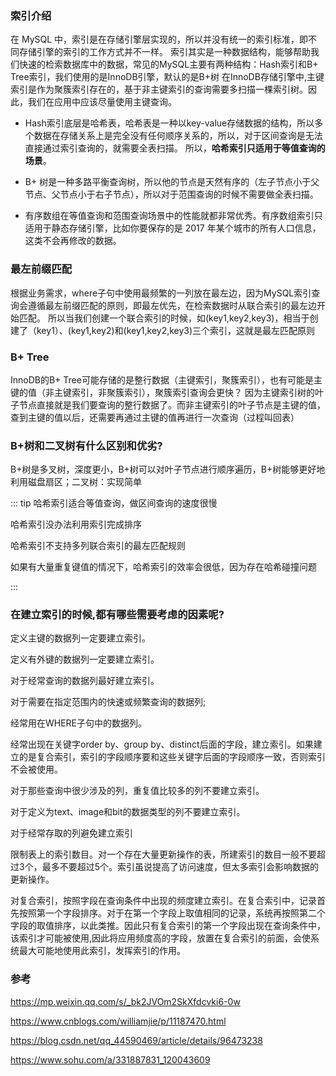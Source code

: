 ### 索引介绍

在 MySQL 中，索引是在存储引擎层实现的，所以并没有统一的索引标准，即不同存储引擎的索引的工作方式并不一样。
索引其实是一种数据结构，能够帮助我们快速的检索数据库中的数据，常见的MySQL主要有两种结构：Hash索引和B+ Tree索引，我们使用的是InnoDB引擎，默认的是B+树
在InnoDB存储引擎中,主键索引是作为聚簇索引存在的，基于非主键索引的查询需要多扫描一棵索引树。因此，我们在应用中应该尽量使用主键查询。

* Hash索引底层是哈希表，哈希表是一种以key-value存储数据的结构，所以多个数据在存储关系上是完全没有任何顺序关系的，所以，对于区间查询是无法直接通过索引查询的，就需要全表扫描。
所以，**哈希索引只适用于等值查询的场景**。

* B+ 树是一种多路平衡查询树，所以他的节点是天然有序的（左子节点小于父节点、父节点小于右子节点），所以对于范围查询的时候不需要做全表扫描。

* 有序数组在等值查询和范围查询场景中的性能就都非常优秀。有序数组索引只适用于静态存储引擎，比如你要保存的是 2017 年某个城市的所有人口信息，这类不会再修改的数据。

### 最左前缀匹配
根据业务需求，where子句中使用最频繁的一列放在最左边，因为MySQL索引查询会遵循最左前缀匹配的原则，即最左优先，在检索数据时从联合索引的最左边开始匹配。
所以当我们创建一个联合索引的时候，如(key1,key2,key3)，相当于创建了（key1）、(key1,key2)和(key1,key2,key3)三个索引，这就是最左匹配原则

### B+ Tree
InnoDB的B+ Tree可能存储的是整行数据（主键索引，聚簇索引），也有可能是主键的值（非主键索引，非聚簇索引），聚簇索引查询会更快？
因为主键索引树的叶子节点直接就是我们要查询的整行数据了。而非主键索引的叶子节点是主键的值，查到主键的值以后，还需要再通过主键的值再进行一次查询（过程叫回表）

### B+树和二叉树有什么区别和优劣?
B+树是多叉树，深度更小，B+树可以对叶子节点进行顺序遍历，B+树能够更好地利用磁盘扇区；二叉树：实现简单

::: tip
哈希索引适合等值查询，做区间查询的速度很慢

哈希索引没办法利用索引完成排序 

哈希索引不支持多列联合索引的最左匹配规则 

如果有大量重复键值的情况下，哈希索引的效率会很低，因为存在哈希碰撞问题

:::

### 在建立索引的时候,都有哪些需要考虑的因素呢?

定义主键的数据列一定要建立索引。

定义有外键的数据列一定要建立索引。

对于经常查询的数据列最好建立索引。

对于需要在指定范围内的快速或频繁查询的数据列;

经常用在WHERE子句中的数据列。

经常出现在关键字order by、group by、distinct后面的字段，建立索引。如果建立的是复合索引，索引的字段顺序要和这些关键字后面的字段顺序一致，否则索引不会被使用。

对于那些查询中很少涉及的列，重复值比较多的列不要建立索引。

对于定义为text、image和bit的数据类型的列不要建立索引。

对于经常存取的列避免建立索引

限制表上的索引数目。对一个存在大量更新操作的表，所建索引的数目一般不要超过3个，最多不要超过5个。索引虽说提高了访问速度，但太多索引会影响数据的更新操作。

对复合索引，按照字段在查询条件中出现的频度建立索引。在复合索引中，记录首先按照第一个字段排序。对于在第一个字段上取值相同的记录，系统再按照第二个字段的取值排序，以此类推。因此只有复合索引的第一个字段出现在查询条件中，该索引才可能被使用,因此将应用频度高的字段，放置在复合索引的前面，会使系统最大可能地使用此索引，发挥索引的作用。

### 参考
https://mp.weixin.qq.com/s/_bk2JVOm2SkXfdcvki6-0w

https://www.cnblogs.com/williamjie/p/11187470.html

https://blog.csdn.net/qq_44590469/article/details/96473238

https://www.sohu.com/a/331887831_120043609
